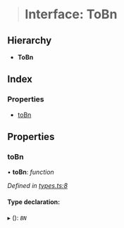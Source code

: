 > # Interface: ToBn

## Hierarchy

* **ToBn**

## Index

### Properties

* [toBn](_types_.tobn.md#tobn)

## Properties

###  toBn

• **toBn**: *function*

*Defined in [types.ts:8](https://github.com/polkadot-js/common/blob/395569c/packages/util/src/types.ts#L8)*

#### Type declaration:

▸ (): *`BN`*